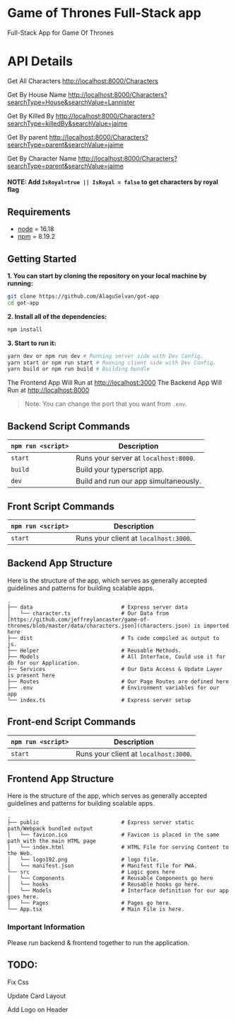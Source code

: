 # Game of Thrones Full-Stack app

Full-Stack App for Game Of Thrones


# API Details

Get All Characters [http://localhost:8000/Characters](http://localhost:8000/Characters)

Get By House Name [http://localhost:8000/Characters?searchType=House&searchValue=Lannister](http://localhost:8000/Characters?searchType=House&searchValue=Lannister)

Get By Killed By [http://localhost:8000/Characters?searchType=killedBy&searchValue=jaime](http://localhost:8000/Characters?searchType=killedBy&searchValue=jaime)

Get By parent [http://localhost:8000/Characters?searchType=parent&searchValue=jaime](http://localhost:8000/Characters?searchType=parent&searchValue=jaime)

Get By Character Name [http://localhost:8000/Characters?searchType=parent&searchValue=jaime](http://localhost:8000/Characters?searchType=parent&searchValue=jaime)

#### NOTE: Add ```IsRoyal=true || IsRoyal = false``` to get characters by royal flag


## Requirements

- [node](https://nodejs.org/en) = 16.18
- [npm](https://www.npmjs.com) = 8.19.2

## Getting Started

**1. You can start by cloning the repository on your local machine by running:**

```sh
git clone https://github.com/AlaguSelvan/got-app
cd got-app
```

**2. Install all of the dependencies:**

```sh
npm install
```

**3. Start to run it:**

```sh
yarn dev or npm run dev # Running server side with Dev Config.
yarn start or npm run start # Running client side with Dev Config.
yarn build or npm run build # Building bundle
```

The Frontend App Will Run at [http://localhost:3000](http://localhost:3000)
The Backend App Will Run at [http://localhost:8000](http://localhost:8000)

> Note: You can change the port that you want from `.env`.

## Backend Script Commands

| `npm run <script>`    | Description                                                                      |
| ------------------ | -------------------------------------------------------------------------------- |
| `start`            | Runs your server at `localhost:8000`.                                            |
| `build`            | Build your typerscript app.                                                      |
| `dev`              | Build and run our app simultaneously.                                            |

## Front Script Commands

| `npm run <script>`    | Description                                                                      |
| ------------------ | -------------------------------------------------------------------------------- |
| `start`            | Runs your client at `localhost:3000`.                                            |

## Backend App Structure

Here is the structure of the app, which serves as generally accepted guidelines and patterns for building scalable apps.

```
.
├── data                          	# Express server data
│   └── character.ts                # Our Data from [https://github.com/jeffreylancaster/game-of-thrones/blob/master/data/characters.json](characters.json) is imported here
├── dist                          	# Ts code compiled as output to js.
├── Helper                          # Reusable Methods.
├── Models                          # All Interface, Could use it for db for our Application.
├── Services                        # Our Data Access & Update Layer is present here
├── Routes                          # Our Page Routes are defined here
├── .env                            # Environment variables for our app
└── index.ts                        # Express server setup
```

## Front-end Script Commands

| `npm run <script>`    | Description                                                                      |
| ------------------ | -------------------------------------------------------------------------------- |
| `start`            | Runs your client at `localhost:3000`.                                            |

## Frontend App Structure

Here is the structure of the app, which serves as generally accepted guidelines and patterns for building scalable apps.

```
.
├── public                          # Express server static path/Webpack bundled output
│   └── favicon.ico                 # Favicon is placed in the same path with the main HTML page
│   └── index.html                  # HTML File for serving Content to the Web.
│   └── logo192.png                 # logo file.
│   └── manifest.json               # Manifest file for PWA.
└── src                             # Logic goes here
│   └── Components                  # Reusable Components go here
│   └── hooks                       # Reusable hooks go here.
│   └── Models                      # Interface definition for our app goes here.
│   └── Pages                       # Pages go here.
└── App.tsx                         # Main File is here.

```

### Important Information

Please run backend & frontend together to run the application.
## TODO:

Fix Css

Update Card Layout

Add Logo on Header